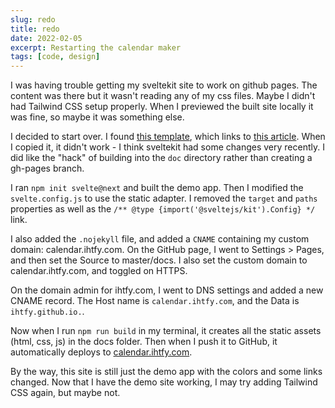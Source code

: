 ```yaml
---
slug: redo
title: redo
date: 2022-02-05
excerpt: Restarting the calendar maker
tags: [code, design]
---
```


I was having trouble getting my sveltekit site to work on github pages. The content was there but it wasn't reading any of my css files. Maybe I didn't had Tailwind CSS setup properly. When I previewed the built site locally it was fine, so maybe it was something else.

I decided to start over. I found [this template](https://github.com/Glench/sveltekit-github-pages-template), which links to [this article](https://sveltesaas.com/articles/sveltekit-github-pages-guide/). When I copied it, it didn't work - I think sveltekit had some changes very recently. I did like the "hack" of building into the `doc` directory rather than creating a gh-pages branch.

I ran `npm init svelte@next` and built the demo app. Then I modified the `svelte.config.js` to use the static adapter. I removed the `target` and `paths` properties as well as the `/** @type {import('@sveltejs/kit').Config} */` link.

I also added the `.nojekyll` file, and added a `CNAME` containing my custom domain: calendar.ihtfy.com. On the GitHub page, I went to Settings > Pages, and then set the Source to master/docs. I also set the custom domain to calendar.ihtfy.com, and toggled on HTTPS.

On the domain admin for ihtfy.com, I went to DNS settings and added a new CNAME record. The Host name is `calendar.ihtfy.com`, and the Data is `ihtfy.github.io.`.

Now when I run `npm run build` in my terminal, it creates all the static assets (html, css, js) in the docs folder. Then when I push it to GitHub, it automatically deploys to [calendar.ihtfy.com](https://calendar.ihtfy.com).

By the way, this site is still just the demo app with the colors and some links changed. Now that I have the demo site working, I may try adding Tailwind CSS again, but maybe not.
